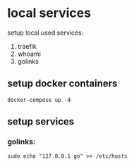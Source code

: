 # local services

setup local used services:

1. traefik
2. whoami
3. golinks


## setup docker containers

```
docker-compose up -d
```

## setup services

### golinks:
```
sudo echo "127.0.0.1 go" >> /etc/hosts
```
